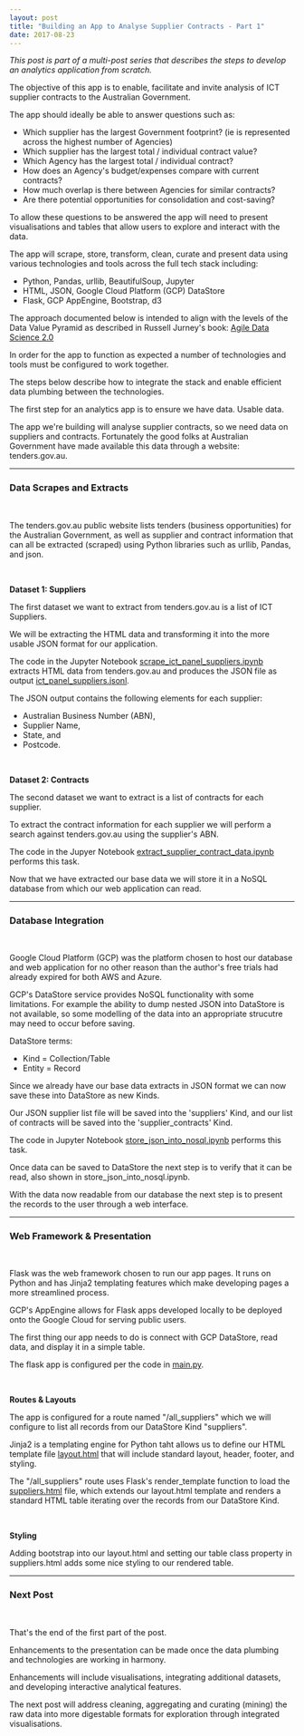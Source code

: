 ```yaml
---
layout: post
title: "Building an App to Analyse Supplier Contracts - Part 1"
date: 2017-08-23
---
```


*This post is part of a multi-post series that describes the steps to develop an analytics application from scratch.*

The objective of this app is to enable, facilitate and invite analysis of ICT supplier contracts to the Australian Government.

The app should ideally be able to answer questions such as:
- Which supplier has the largest Government footprint? (ie is represented across the highest number of Agencies)
- Which supplier has the largest total / individual contract value?
- Which Agency has the largest total / individual contract?
- How does an Agency's budget/expenses compare with current contracts?
- How much overlap is there between Agencies for similar contracts?
- Are there potential opportunities for consolidation and cost-saving?

To allow these questions to be answered the app will need to present visualisations and tables that allow users to explore and interact with the data.

The app will scrape, store, transform, clean, curate and present data using various technologies and tools across the full tech stack including: 
- Python, Pandas, urllib, BeautifulSoup, Jupyter
- HTML, JSON, Google Cloud Platform (GCP) DataStore
- Flask, GCP AppEngine, Bootstrap, d3

The approach documented below is intended to align with the levels of the Data Value Pyramid as described in Russell Jurney's book: [Agile Data Science 2.0](http://shop.oreilly.com/product/0636920051619.do)

In order for the app to function as expected a number of technologies and tools must be configured to work together.

The steps below describe how to integrate the stack and enable efficient data plumbing between the technologies.

The first step for an analytics app is to ensure we have data. Usable data.

The app we're building will analyse supplier contracts, so we need data on suppliers and contracts. Fortunately the good folks at Australian Government have made available this data through a website: tenders.gov.au.


---
### Data Scrapes and Extracts

&nbsp;

The tenders.gov.au public website lists tenders (business opportunities) for the Australian Government, as well as supplier and contract information that can all be extracted (scraped) using Python libraries such as urllib, Pandas, and json.

&nbsp;

**Dataset 1: Suppliers**


The first dataset we want to extract from tenders.gov.au is a list of ICT Suppliers.

We will be extracting the HTML data and transforming it into the more usable JSON format for our application.

The code in the Jupyter Notebook [scrape_ict_panel_suppliers.ipynb](https://github.com/mwportfolio/ICT-Supplier-Analysis/blob/master/jupyter_notebooks/scrape_ict_panel_suppliers.ipynb) extracts HTML data from tenders.gov.au and produces the JSON file as output [ict_panel_suppliers.jsonl](https://github.com/mwportfolio/ICT-Supplier-Analysis/blob/master/datasets/ict_panel_suppliers.jsonl).

The JSON output contains the following elements for each supplier:

- Australian Business Number (ABN),
- Supplier Name, 
- State, and
- Postcode.

&nbsp;

**Dataset 2: Contracts**


The second dataset we want to extract is a list of contracts for each supplier.

To extract the contract information for each supplier we will perform a search against tenders.gov.au using the supplier's ABN. 

The code in the Jupyer Notebook [extract_supplier_contract_data.ipynb](https://github.com/mwportfolio/blob/master/jupyter_notebooks/extract_supplier_contract_data.ipynb) performs this task.

Now that we have extracted our base data we will store it in a NoSQL database from which our web application can read.  


---
### Database Integration

&nbsp;

Google Cloud Platform (GCP) was the platform chosen to host our database and web application for no other reason than the author's free trials had already expired for both AWS and Azure.

GCP's DataStore service provides NoSQL functionality with some limitations. For example the ability to dump nested JSON into DataStore is not available, so some modelling of the data into an appropriate strucutre may need to occur before saving. 

DataStore terms:
- Kind = Collection/Table
- Entity = Record

Since we already have our base data extracts in JSON format we can now save these into DataStore as new Kinds. 

Our JSON supplier list file will be saved into the 'suppliers' Kind, and our list of contracts will be saved into the 'supplier_contracts' Kind.

The code in Jupyter Notebook [store_json_into_nosql.ipynb](https://github.com/mwportfolio/blob/master/jupyter_notebooks/store_json_into_nosql.ipynb) performs this task.

Once data can be saved to DataStore the next step is to verify that it can be read, also shown in store_json_into_nosql.ipynb.

With the data now readable from our database the next step is to present the records to the user through a web interface.


---
### Web Framework & Presentation

&nbsp;

Flask was the web framework chosen to run our app pages. It runs on Python and has Jinja2 templating features which make developing pages a more streamlined process.

GCP's AppEngine allows for Flask apps developed locally to be deployed onto the Google Cloud for serving public users.

The first thing our app needs to do is connect with GCP DataStore, read data, and display it in a simple table.

The flask app is configured per the code in [main.py](https://github.com/mwportfolio/ICT-Supplier-Analysis/blob/master/python/main.py).


&nbsp;

**Routes & Layouts**


The app is configured for a route named "/all_suppliers" which we will configure to list all records from our DataStore Kind "suppliers".

Jinja2 is a templating engine for Python taht allows us to define our HTML template file [layout.html](https://github.com/mwportfolio/ICT-Supplier-Analysis/blob/master/jinja2/layout.html) that will include standard layout, header, footer, and styling.

The "/all_suppliers" route uses Flask's render_template function to load the [suppliers.html](https://github.com/mwportfolio/ICT-Supplier-Analysis/blob/master/jinja2/suppliers.html) file, which extends our layout.html template and renders a standard HTML table iterating over the records from our DataStore Kind. 

&nbsp;

**Styling**


Adding bootstrap into our layout.html and setting our table class property in suppliers.html adds some nice styling to our rendered table.


---
### Next Post

&nbsp;

That's the end of the first part of the post.

Enhancements to the presentation can be made once the data plumbing and technologies are working in harmony.

Enhancements will include visualisations, integrating additional datasets, and developing interactive analytical features.

The next post will address cleaning, aggregating and curating (mining) the raw data into more digestable formats for exploration through integrated visualisations.

